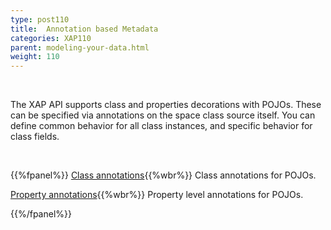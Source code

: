 ```yaml
---
type: post110
title:  Annotation based Metadata
categories: XAP110
parent: modeling-your-data.html
weight: 110
---
```


<br>

The XAP API supports class  and properties decorations with POJOs. These can be specified via annotations on the space class source itself. You can define common behavior for all class instances, and specific behavior for class fields.

<br>


{{%fpanel%}}
[Class annotations](./pojo-class-annotations.html){{%wbr%}}
Class annotations for POJOs.

[Property annotations](./pojo-attribute-annotations.html){{%wbr%}}
Property level annotations for POJOs.

{{%/fpanel%}}

